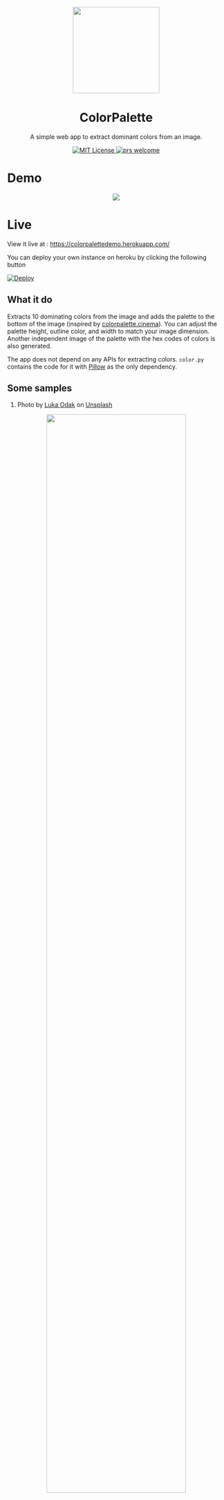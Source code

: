 <p align="center">
  <img height=200 src="https://github.com/makkoncept/colorpalette/blob/master/.readme_assets/color-palette.png?raw=true"><br>
  <h1 align="center">ColorPalette</h2>
  <p align="center">A simple web app to extract dominant colors from an image.<p>
  <p align="center">
    <a href="https://github.com/makkoncept/colorpalette/blob/master/LICENSE">
      <img alt="MIT License" src="https://img.shields.io/github/license/makkoncept/colorpalette.svg?color=brightgreen" />
    </a>
    <a href="https://github.com/makkoncept/colorpalette/pulls">
	    <img src="https://img.shields.io/badge/PRs-welcome-brightgreen.svg" alt="prs welcome">
    </a>
  </p>
</p>

# Demo

<p align="center">
  <img src="https://github.com/makkoncept/colorpalette/blob/master/.readme_assets/demo.gif?raw=true">
</p>

# Live

View it live at : https://colorpalettedemo.herokuapp.com/

You can deploy your own instance on heroku by clicking the following button

[![Deploy](https://www.herokucdn.com/deploy/button.svg)](https://heroku.com/deploy)


## What it do

Extracts 10 dominating colors from the image and adds the palette to the bottom of the image (inspired by [colorpalette.cinema](https://www.instagram.com/colorpalette.cinema/?hl=en)). You can adjust the palette height, outline color, and width to match your image dimension. Another independent image of the palette with the hex codes of colors is also generated.

The app does not depend on any APIs for extracting colors. `color.py` contains the code for it with [Pillow](https://pillow.readthedocs.io/en/stable/) as the only dependency.

## Some samples

1. <span>Photo by <a href="https://unsplash.com/@lukaodak?utm_source=unsplash&amp;utm_medium=referral&amp;utm_content=creditCopyText">Luka Odak</a> on <a href="https://unsplash.com/?utm_source=unsplash&amp;utm_medium=referral&amp;utm_content=creditCopyText">Unsplash</a></span>

<p align="center">
  <img width=80% src="https://i.imgur.com/zw0SenV.jpg"><br><br>
  <img width=80% src="https://i.imgur.com/KNg06TY.jpg">
</p>

2. <span>Photo by <a href="https://unsplash.com/@goodspleen?utm_source=unsplash&amp;utm_medium=referral&amp;utm_content=creditCopyText">Alexandre Chambon</a> on <a href="https://unsplash.com/?utm_source=unsplash&amp;utm_medium=referral&amp;utm_content=creditCopyText">Unsplash</a></span>

<p align="center">
  <img width=80% src="https://i.imgur.com/ngBiV0t.jpg"><br><br>
  <img width=80% src="https://i.imgur.com/xmn52P0.jpg">
</p>

3. <span>Photo by <a href="https://unsplash.com/@federyka?utm_source=unsplash&amp;utm_medium=referral&amp;utm_content=creditCopyText">Federica Diliberto</a> on <a href="https://unsplash.com/?utm_source=unsplash&amp;utm_medium=referral&amp;utm_content=creditCopyText">Unsplash</a></span>

<p align="center">
  <img height=1000px src="https://i.imgur.com/vZTtGEb.jpg"><br><br>
  <img width=80% src="https://i.imgur.com/kvt0gNS.jpg">
</p>

4. <span>Photo by <a href="https://unsplash.com/@randomlies?utm_source=unsplash&amp;utm_medium=referral&amp;utm_content=creditCopyText">Ashim D’Silva</a> on <a href="https://unsplash.com/?utm_source=unsplash&amp;utm_medium=referral&amp;utm_content=creditCopyText">Unsplash</a></span>

<p align="center">
  <img width=80% src="https://i.imgur.com/QCnXUAf.jpg"><br><br>
  <img width=80% src="https://i.imgur.com/jjcv5OV.jpg">
</p>

## Directory Structure

<pre>

|-- Procfile
|-- README.md
|-- app.json
|-- colorpalette
|   |-- __init__.py
|   |-- color.py
|   |-- forms.py
|   |-- routes.py
|   |-- static
|   |   |-- css
|   |   |-- font
|   |   |-- images
|   |   |   |-- favicon
|   |   `-- js
|   `-- templates
|       |-- 413.html
|       |-- base.html
|       |-- index.html
|       `-- picture.html
|-- config.py
|-- requirements.txt
|-- run.py    
`-- LICENSE

</pre>

## Run locally

1. Clone the repostory:

```
git clone https://github.com/makkoncept/colorpalette.git
```

2. Navigate to the project root and create a virtual environment:

```
python3 -m venv venv
```

3. Activate the virtual environment:

Linux:

```
source venv/bin/activate
```

Windows cmd:

```
venv\Scripts\activate.bat
```

4. Install requirements:

```
pip install -r requirements.txt
```

5. Run the development server:

```
python run.py
```

6. View on [localhost:5000](http://127.0.0.1:5000)

## Attribution

Icon made by <a href="https://www.flaticon.com/authors/freepik" title="Freepik">Freepik</a> from <a href="https://www.flaticon.com/" title="Flaticon"> www.flaticon.com</a>
